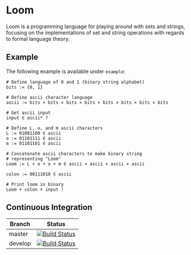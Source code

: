 # Loom

Loom is a programming language for playing around with sets and strings,
focusing on the implementations of set and string operations with regards to
formal language theory.

## Example

The following example is available under `example`:

```
# Define language of 0 and 1 (binary string alphabet)
bits := {0, 1}

# Define ascii character language
ascii := bits × bits × bits × bits × bits × bits × bits × bits

# Get ascii input
input ∈ ascii* ?

# Define L, o, and m ascii characters
L := 01001100 ∈ ascii
o := 01101111 ∈ ascii
m := 01101101 ∈ ascii

# Concatenate ascii characters to make binary string
# representing "Loom"
Loom := L + o + o + m ∈ ascii × ascii × ascii × ascii

colon := 00111010 ∈ ascii

# Print loom in binary
Loom + colon + input !

```

## Continuous Integration

| Branch  | Status                                                                                                   |
| ------- |:--------------------------------------------------------------------------------------------------------:|
| master  | [![Build Status](https://travis-ci.org/Murto/loom.svg?branch=master)](https://travis-ci.org/Murto/loom)  |
| develop | [![Build Status](https://travis-ci.org/Murto/loom.svg?branch=develop)](https://travis-ci.org/Murto/loom) |
